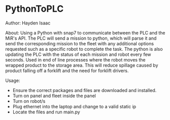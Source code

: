 # PythonToPLC
Author: 
Hayden Isaac

About:
Using a Python with snap7 to communicate between the PLC and the MiR's API.
The PLC will send a mission to python, which will parse it and send the corresponding mission to the fleet with any additional options requested such as a specific robot to complete the task.
The python is also updating the PLC with the status of each mission and robot every few seconds.
Used in end of line processes where the robot moves the wrapped product to the storage area. This will reduce spillage caused by product falling off a forklift and the need for forklift drivers.

Usage:
- Ensure the correct packages and files are downloaded and installed.
- Turn on panel and fleet inside the panel
- Turn on robot/s
- Plug ethernet into the laptop and change to a valid static ip
- Locate the files and run main.py

